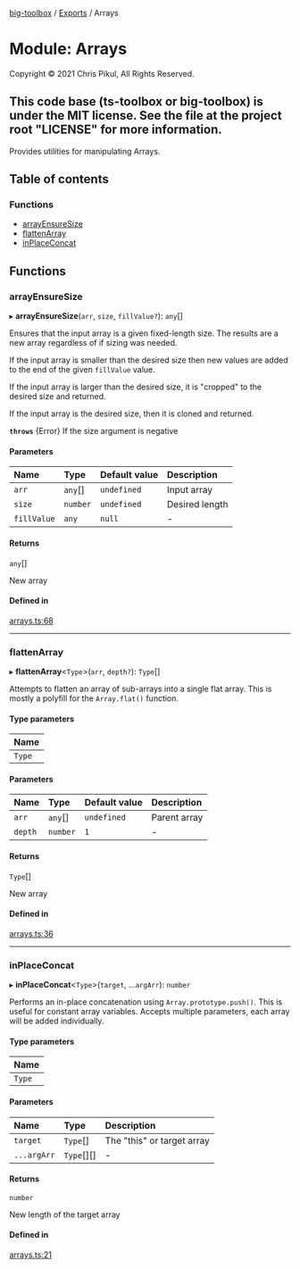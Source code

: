 [big-toolbox](../README.md) / [Exports](../modules.md) / Arrays

# Module: Arrays

Copyright © 2021 Chris Pikul, All Rights Reserved.

This code base (ts-toolbox or big-toolbox) is under the MIT license. See the
file at the project root "LICENSE" for more information.
-----------------------------------------------------------------------------

Provides utilities for manipulating Arrays.

## Table of contents

### Functions

- [arrayEnsureSize](Arrays.md#arrayensuresize)
- [flattenArray](Arrays.md#flattenarray)
- [inPlaceConcat](Arrays.md#inplaceconcat)

## Functions

### arrayEnsureSize

▸ **arrayEnsureSize**(`arr`, `size`, `fillValue?`): `any`[]

Ensures that the input array is a given fixed-length size. The results are a
new array regardless of if sizing was needed.

If the input array is smaller than the desired size then new values are added
to the end of the given `fillValue` value.

If the input array is larger than the desired size, it is "cropped" to the
desired size and returned.

If the input array is the desired size, then it is cloned and returned.

**`throws`** {Error} If the size argument is negative

#### Parameters

| Name | Type | Default value | Description |
| :------ | :------ | :------ | :------ |
| `arr` | `any`[] | `undefined` | Input array |
| `size` | `number` | `undefined` | Desired length |
| `fillValue` | `any` | `null` | - |

#### Returns

`any`[]

New array

#### Defined in

[arrays.ts:68](https://github.com/chris-pikul/ts-toolbox/blob/4caef08/src/arrays.ts#L68)

___

### flattenArray

▸ **flattenArray**<`Type`\>(`arr`, `depth?`): `Type`[]

Attempts to flatten an array of sub-arrays into a single flat array.
This is mostly a polyfill for the `Array.flat()` function.

#### Type parameters

| Name |
| :------ |
| `Type` |

#### Parameters

| Name | Type | Default value | Description |
| :------ | :------ | :------ | :------ |
| `arr` | `any`[] | `undefined` | Parent array |
| `depth` | `number` | `1` | - |

#### Returns

`Type`[]

New array

#### Defined in

[arrays.ts:36](https://github.com/chris-pikul/ts-toolbox/blob/4caef08/src/arrays.ts#L36)

___

### inPlaceConcat

▸ **inPlaceConcat**<`Type`\>(`target`, ...`argArr`): `number`

Performs an in-place concatenation using `Array.prototype.push()`.
This is useful for constant array variables.
Accepts multiple parameters, each array will be added individually.

#### Type parameters

| Name |
| :------ |
| `Type` |

#### Parameters

| Name | Type | Description |
| :------ | :------ | :------ |
| `target` | `Type`[] | The "this" or target array |
| `...argArr` | `Type`[][] | - |

#### Returns

`number`

New length of the target array

#### Defined in

[arrays.ts:21](https://github.com/chris-pikul/ts-toolbox/blob/4caef08/src/arrays.ts#L21)
